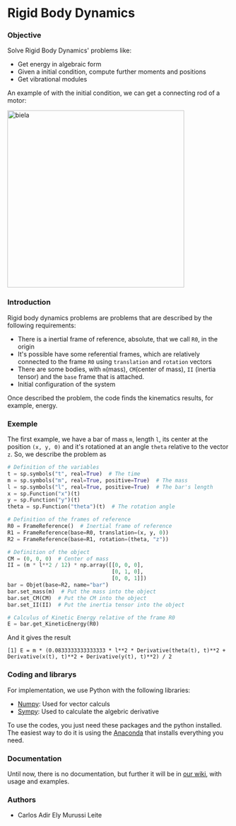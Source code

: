 # Rigid Body Dynamics


### Objective

Solve Rigid Body Dynamics' problems like:

* Get energy in algebraic form
* Given a initial condition, compute further moments and positions
* Get vibrational modules 

An example of with the initial condition, we can get a connecting rod of a motor:

<img src="https://raw.githubusercontent.com/carlos-adir/RigidBodyDynamics/master/docs/img/biela.gif" alt="biela" width="400"/>


### Introduction

Rigid body dynamics problems are problems that are described by the following requirements:

* There is a inertial frame of reference, absolute, that we call ```R0```, in the origin
* It's possible have some referential frames, which are relatively connected to the frame ```R0``` using ```translation``` and ```rotation``` vectors
* There are some bodies, with ```m```(mass), ```CM```(center of mass), ```II``` (inertia tensor) and the ```base``` frame that is attached.
* Initial configuration of the system

Once described the problem, the code finds the kinematics results, for example, energy.

### Exemple

The first example, we have a bar of mass ```m```, length ```l```, its center at the position ```(x, y, 0)``` and it's rotationed at an angle ```theta``` relative to the vector ```z```. So, we describe the problem as

```python
# Definition of the variables
t = sp.symbols("t", real=True)  # The time
m = sp.symbols("m", real=True, positive=True)  # The mass
l = sp.symbols("l", real=True, positive=True)  # The bar's length
x = sp.Function("x")(t)
y = sp.Function("y")(t)
theta = sp.Function("theta")(t)  # The rotation angle

# Definition of the frames of reference
R0 = FrameReference()  # Inertial frame of reference
R1 = FrameReference(base=R0, translation=(x, y, 0))
R2 = FrameReference(base=R1, rotation=(theta, "z"))

# Definition of the object
CM = (0, 0, 0)  # Center of mass
II = (m * l**2 / 12) * np.array([[0, 0, 0],
                                 [0, 1, 0],
                                 [0, 0, 1]])
bar = Objet(base=R2, name="bar")
bar.set_mass(m)  # Put the mass into the object
bar.set_CM(CM)  # Put the CM into the object
bar.set_II(II)  # Put the inertia tensor into the object

# Calculus of Kinetic Energy relative of the frame R0
E = bar.get_KineticEnergy(R0)
```

And it gives the result

```
[1] E = m * (0.0833333333333333 * l**2 * Derivative(theta(t), t)**2 + Derivative(x(t), t)**2 + Derivative(y(t), t)**2) / 2
```

### Coding and librarys

For implementation, we use Python with the following libraries:

* [Numpy][numpy_website]: Used for vector calculs
* [Sympy][sympy_website]: Used to calculate the algebric derivative

To use the codes, you just need these packages and the python installed. The easiest way to do it is using the [Anaconda][anaconda_website] that installs everything you need.


### Documentation

Until now, there is no documentation, but further it will be in [our wiki][github_wiki], with usage and examples.


### Authors

* Carlos Adir Ely Murussi Leite

[numpy_website]: https://numpy.org/doc/
[sympy_website]: https://www.sympy.org/en/index.html
[anaconda_website]: https://www.anaconda.com/
[github_wiki]: https://github.com/carlos-adir/RigidBodyDynamics/wiki